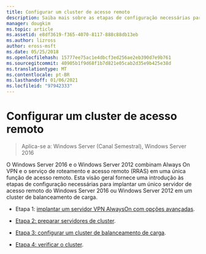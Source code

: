 ```yaml
---
title: Configurar um cluster de acesso remoto
description: Saiba mais sobre as etapas de configuração necessárias para implantar um único servidor de acesso remoto do Windows Server 2016 ou do Windows Server 2012 em um cluster com balanceamento de carga.
manager: dougkim
ms.topic: article
ms.assetid: e8df3619-f365-4070-8117-888c88db13eb
ms.author: lizross
author: eross-msft
ms.date: 05/25/2018
ms.openlocfilehash: 15777ee75ac1e4dbcf3ed256ae2eb390d7e9b761
ms.sourcegitcommit: 40905b1f9d68f1b7d821e05cab2d35e9b425e38d
ms.translationtype: MT
ms.contentlocale: pt-BR
ms.lasthandoff: 01/06/2021
ms.locfileid: "97942333"
---
```

# <a name="configure-a-remote-access-cluster"></a>Configurar um cluster de acesso remoto

>Aplica-se a: Windows Server (Canal Semestral), Windows Server 2016

 O Windows Server 2016 e o Windows Server 2012 combinam Always On VPN e o serviço de roteamento e acesso remoto (RRAS) em uma única função de acesso remoto. Esta visão geral fornece uma introdução às etapas de configuração necessárias para implantar um único servidor de acesso remoto do Windows Server 2016 ou Windows Server 2012 em um cluster de balanceamento de carga.

-  Etapa 1: [implantar um servidor VPN AlwaysOn com opções avançadas](../../../vpn/always-on-vpn/deploy/always-on-vpn-adv-options.md).

-   [Etapa 2: preparar servidores de cluster](Step-2-Prepare-Cluster-Servers.md).

-   [Etapa 3: configurar um cluster de balanceamento de carga](Step-3-Configure-a-Load-Balanced-Cluster.md).

-   [Etapa 4: verificar o cluster](Step-4-Verify-the-Cluster.md).




